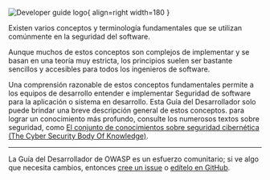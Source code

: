 ![Developer guide logo](../../assets/images/dg_logo.png "OWASP Developer Guide"){ align=right width=180 }

Existen varios conceptos y terminología fundamentales que se utilizan comúnmente en la seguridad del software.

Aunque muchos de estos conceptos son complejos de implementar y se basan en una teoría muy estricta,
los principios suelen ser bastante sencillos y accesibles para todos los ingenieros de software.

Una comprensión razonable de estos conceptos fundamentales permite a los equipos de desarrollo entender e implementar
Seguridad de software para la aplicación o sistema en desarrollo.
Esta Guía del Desarrollador solo puede brindar una breve descripción general de estos conceptos.
para lograr un conocimiento más profundo, consulte los numerosos textos sobre seguridad,
como [El conjunto de conocimientos sobre seguridad cibernética (The Cyber Security Body Of Knowledge)][cbok].

----

La Guía del Desarrollador de OWASP es un esfuerzo comunitario;
si ve algo que necesita cambios, entonces [cree un issue][issue0400] o [edítelo en GitHub][edit0400].

[cbok]: https://www.cybok.org/
[edit0400]: https://github.com/OWASP/DevGuide/blob/main/docs/es/02-foundations/index.md
[issue0400]: https://github.com/OWASP/DevGuide/issues/new?labels=enhancement&template=request.md&title=Update:%2002-foundations/index
